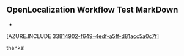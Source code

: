 ## OpenLocalization Workflow Test MarkDown
* 

[AZURE.INCLUDE [33814902-f649-4edf-a5ff-d81acc5a0c7f](calleeMd1.md)]

 
thanks!